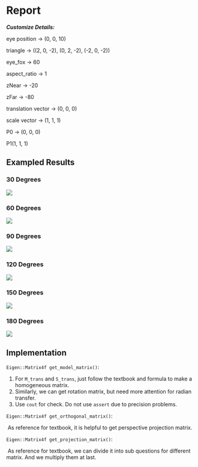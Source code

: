 # Report

***Customize Details:***

eye position -> (0, 0, 10)

triangle -> ((2, 0, -2), (0, 2, -2), (-2, 0, -2))

eye_fox -> 60

aspect_ratio -> 1

zNear -> -20

zFar -> -80

translation vector -> (0, 0, 0)

scale vector -> (1, 1, 1)

P0 -> (0, 0, 0)

P1(1, 1, 1)

## Exampled Results

### 30 Degrees
![](./Report.assets/30.png)
### 60 Degrees
![](./Report.assets/60.png)
### 90 Degrees
![](./Report.assets/90.png)
### 120 Degrees
![](./Report.assets/120.png)
### 150 Degrees
![](./Report.assets/150.png)
### 180 Degrees
![](./Report.assets/180.png)

## Implementation

`Eigen::Matrix4f get_model_matrix()`:

1. For `M_trans` and `S_trans`, just follow the textbook and formula to make a homogeneous matrix.
2. Similarly, we can get rotation matrix, but need more attention for radian transfer.
3. Use `cout` for check. Do not use `assert` due to precision problems.

`Eigen::Matrix4f get_orthogonal_matrix()`:

​	As reference for textbook, it is helpful to get perspective projection matrix.

`Eigen::Matrix4f get_projection_matrix()`:

​	As reference for textbook, we can divide it into sub questions for different matrix. And we multiply them at last.